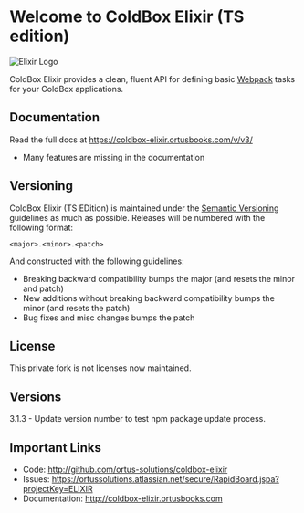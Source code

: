 # Welcome to ColdBox Elixir (TS edition)

![Elixir Logo](elixirLogo300.png)

ColdBox Elixir provides a clean, fluent API for defining basic [Webpack](http://webpack.js.org/) tasks for your ColdBox applications.

## Documentation

Read the full docs at https://coldbox-elixir.ortusbooks.com/v/v3/
* Many features are missing in the documentation

## Versioning

ColdBox Elixir (TS EDition) is maintained under the [Semantic Versioning](http://semver.org) guidelines as much as possible. Releases will be numbered with the following format:

```
<major>.<minor>.<patch>
```

And constructed with the following guidelines:

* Breaking backward compatibility bumps the major \(and resets the minor and patch\)
* New additions without breaking backward compatibility bumps the minor \(and resets the patch\)
* Bug fixes and misc changes bumps the patch

## License

This private fork is not licenses now maintained.

## Versions

3.1.3 - Update version number to test npm package update process.

## Important Links

* Code: [http:\/\/github.com\/ortus-solutions\/coldbox-elixir](http://github.com/ortus-solutions/coldbox-elixir)
* Issues: [https:\/\/ortussolutions.atlassian.net\/secure\/RapidBoard.jspa?projectKey=ELIXIR](https://ortussolutions.atlassian.net/secure/RapidBoard.jspa?projectKey=ELIXIR)
* Documentation: [http:\/\/coldbox-elixir.ortusbooks.com](http://coldbox-elixir.ortusbooks.com)
